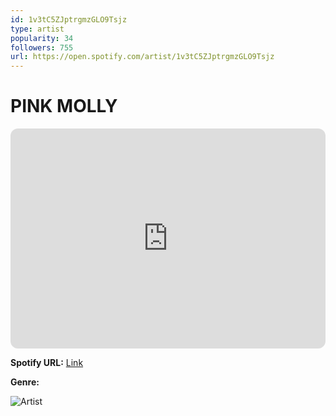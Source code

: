 ```yaml
---
id: 1v3tC5ZJptrgmzGLO9Tsjz
type: artist
popularity: 34
followers: 755
url: https://open.spotify.com/artist/1v3tC5ZJptrgmzGLO9Tsjz
---
```

# PINK MOLLY

<iframe style="border-radius:12px" src="https://open.spotify.com/embed/artist/1v3tC5ZJptrgmzGLO9Tsjz" width="100%" height="352" frameBorder="0" allowfullscreen="" allow="autoplay; clipboard-write; encrypted-media; fullscreen; picture-in-picture" loading="lazy"></iframe>

**Spotify URL:** [Link](https://open.spotify.com/artist/1v3tC5ZJptrgmzGLO9Tsjz)

**Genre:** 

![Artist](https://i.scdn.co/image/ab6761610000e5ebcf3d433ebf31b36cfdb78e45)

